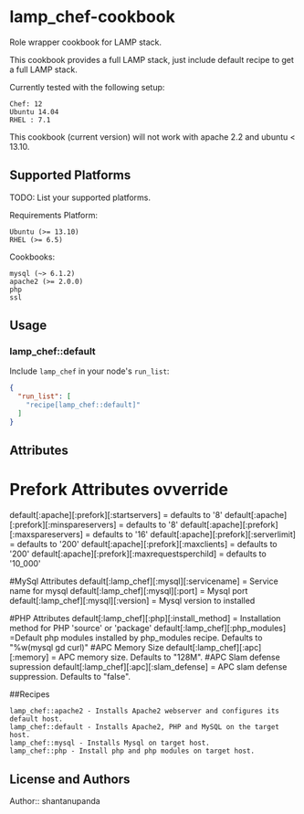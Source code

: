 # lamp_chef-cookbook

Role wrapper cookbook for LAMP stack.

This cookbook provides a full LAMP stack, just include default recipe to get a full LAMP stack.

Currently tested with the following setup:

    Chef: 12
    Ubuntu 14.04
    RHEL : 7.1

This cookbook (current version) will not work with apache 2.2 and ubuntu < 13.10.

## Supported Platforms

TODO: List your supported platforms.

Requirements
Platform:

    Ubuntu (>= 13.10)
    RHEL (>= 6.5)

Cookbooks:

    mysql (~> 6.1.2)
    apache2 (>= 2.0.0)
    php
    ssl
    
## Usage

### lamp_chef::default

Include `lamp_chef` in your node's `run_list`:

```json
{
  "run_list": [
    "recipe[lamp_chef::default]"
  ]
}
```
## Attributes

# Prefork Attributes ovverride
default[:apache][:prefork][:startservers]        = defaults to '8'
default[:apache][:prefork][:minspareservers]     = defaults to '8'
default[:apache][:prefork][:maxspareservers]     = defaults to '16'
default[:apache][:prefork][:serverlimit]         = defaults to '200'
default[:apache][:prefork][:maxclients]          = defaults to '200'
default[:apache][:prefork][:maxrequestsperchild] = defaults to '10_000'

#MySql Attributes
default[:lamp_chef][:mysql][:servicename] = Service name for mysql
default[:lamp_chef][:mysql][:port] = Mysql port
default[:lamp_chef][:mysql][:version] = Mysql version to installed

#PHP Attributes
default[:lamp_chef][:php][:install_method] = Installation method for PHP 'source' or 'package'
default[:lamp_chef][:php_modules] =Default php modules installed by php_modules recipe. Defaults to "%w(mysql gd curl)"
#APC Memory Size
default[:lamp_chef][:apc][:memory] = APC memory size. Defaults to "128M".
#APC Slam defense supression
default[:lamp_chef][:apc][:slam_defense] = APC slam defense suppression. Defaults to "false".

##Recipes

    lamp_chef::apache2 - Installs Apache2 webserver and configures its default host.
    lamp_chef::default - Installs Apache2, PHP and MySQL on the target host.
    lamp_chef::mysql - Installs Mysql on target host.
    lamp_chef::php - Install php and php modules on target host.

## License and Authors

Author:: shantanupanda
